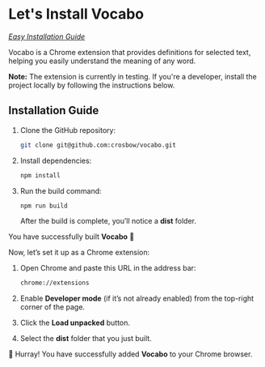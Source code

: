 # Let's Install **Vocabo**

[_Easy Installation Guide_](https://github.com/crosbow/vocabo)

Vocabo is a Chrome extension that provides definitions for selected text, helping you easily understand the meaning of any word.

**Note:** The extension is currently in testing. If you're a developer, install the project locally by following the instructions below.

## Installation Guide

1. Clone the GitHub repository:

   ```bash
   git clone git@github.com:crosbow/vocabo.git
   ```

2. Install dependencies:

   ```bash
   npm install
   ```

3. Run the build command:

   ```bash
   npm run build
   ```

   After the build is complete, you’ll notice a **dist** folder.

You have successfully built **Vocabo** 👏

Now, let’s set it up as a Chrome extension:

1. Open Chrome and paste this URL in the address bar:

   ```bash
   chrome://extensions
   ```

2. Enable **Developer mode** (if it’s not already enabled) from the top-right corner of the page.

3. Click the **Load unpacked** button.

4. Select the **dist** folder that you just built.

🎉 Hurray! You have successfully added **Vocabo** to your Chrome browser.
